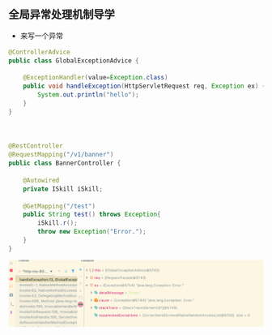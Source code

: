 ## 全局异常处理机制导学

 - 来写一个异常


```java
@ControllerAdvice
public class GlobalExceptionAdvice {

    @ExceptionHandler(value=Exception.class)
    public void handleException(HttpServletRequest req, Exception ex) {
        System.out.println("hello");
    }
}



@RestController
@RequestMapping("/v1/banner")
public class BannerController {

    @Autowired
    private ISkill iSkill;

    @GetMapping("/test")
    public String test() throws Exception{
        iSkill.r();
        throw new Exception("Error.");
    }
}
```

![](img/2021-01-05-11-33-02.png)































































































